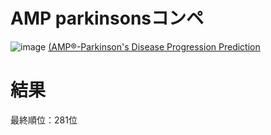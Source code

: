 # AMP parkinsonsコンペ
![image](https://github.com/takuya-tokumoto/kaggle_amp_parkinsons/assets/58675697/1758e941-b06d-438f-a7ec-1965c03aed4e)
[(AMP®-Parkinson's Disease Progression Prediction](https://www.kaggle.com/competitions/amp-parkinsons-disease-progression-prediction/overview)

# 結果
最終順位：281位
